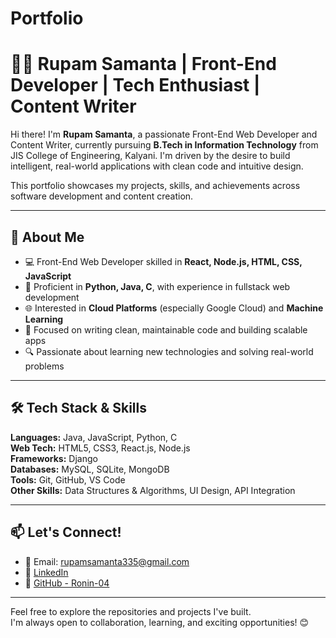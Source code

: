 # Portfolio
# 👨‍💻 Rupam Samanta | Front-End Developer | Tech Enthusiast | Content Writer

Hi there! I'm **Rupam Samanta**, a passionate Front-End Web Developer and Content Writer, currently pursuing **B.Tech in Information Technology** from JIS College of Engineering, Kalyani. I'm driven by the desire to build intelligent, real-world applications with clean code and intuitive design.

This portfolio showcases my projects, skills, and achievements across software development and content creation.

---

## 📌 About Me

- 💻 Front-End Web Developer skilled in **React, Node.js, HTML, CSS, JavaScript**
- 🧠 Proficient in **Python, Java, C**, with experience in fullstack web development
- 🌐 Interested in **Cloud Platforms** (especially Google Cloud) and **Machine Learning**
- 🎯 Focused on writing clean, maintainable code and building scalable apps
- 🔍 Passionate about learning new technologies and solving real-world problems

---

## 🛠️ Tech Stack & Skills

**Languages:** Java, JavaScript, Python, C  
**Web Tech:** HTML5, CSS3, React.js, Node.js  
**Frameworks:** Django  
**Databases:** MySQL, SQLite, MongoDB  
**Tools:** Git, GitHub, VS Code  
**Other Skills:** Data Structures & Algorithms, UI Design, API Integration


---

## 📫 Let's Connect!

- 📧 Email: [rupamsamanta335@gmail.com](mailto:rupamsamanta335@gmail.com)  
- 🔗 [LinkedIn](https://www.linkedin.com/in/rupam-samanta)  
- 🐙 [GitHub - Ronin-04](https://github.com/Ronin-04)  

---

Feel free to explore the repositories and projects I've built.  
I'm always open to collaboration, learning, and exciting opportunities! 😊

